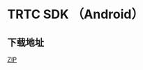 # TRTC SDK （Android）

## 下载地址

[ZIP](http://liteavsdk-1252463788.cosgz.myqcloud.com/TXLiteAVSDK_TRTC_Android_latest.zip)
